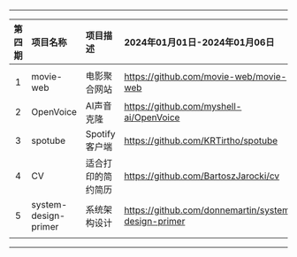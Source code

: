 
---

|        第四期         | 项目名称                 | 项目描述              | 2024年01月01日-2024年01月06日                                    |
| :-------------------: | :----------------------- | :-------------------- | :----------------------------------------------------------- |
|                       |                          |                       |                                                              |
|           1           | movie-web                | 电影聚合网站          | https://github.com/movie-web/movie-web                       |
|           2           | OpenVoice                | AI声音克隆            | https://github.com/myshell-ai/OpenVoice                      |
|           3           | spotube                  | Spotify 客户端        | https://github.com/KRTirtho/spotube                          |
|           4           | CV                       | 适合打印的简约简历    | https://github.com/BartoszJarocki/cv                         |
|           5           | system-design-primer     | 系统架构设计          | https://github.com/donnemartin/system-design-primer          |
|                       |                          |                       |                                                              |

---
